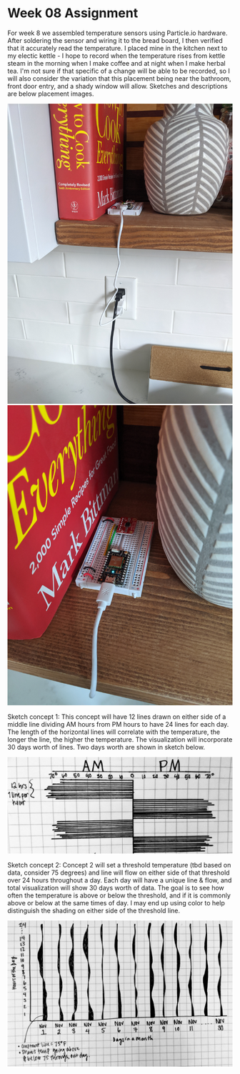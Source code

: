 # Week 08 Assignment

For week 8 we assembled temperature sensors using Particle.io hardware. After 
soldering the sensor and wiring it to the bread board, I then verified that it 
accurately read the temperature. I placed mine in the kitchen next to my electic 
kettle - I hope to record when the temperature rises from kettle steam in the morning 
when I make coffee and at night when I make herbal tea. I'm not sure if that specific 
of a change will be able to be recorded, so I will also consider the variation that 
this placement being near the bathroom, front door entry, and a shady window will 
allow. Sketches and descriptions are below placement images.


![Placement of Sensor](images/placement1.jpg "placement 1")
![Placement of Sensor](images/placement2.jpg "placement 2")

Sketch concept 1:
This concept will have 12 lines drawn on either side of a middle line dividing AM 
hours from PM hours to have 24 lines for each day. The length of the horizontal 
lines will correlate with the temperature, the longer the line, the higher the 
temperature. The visualization will incorporate 30 days worth of lines. Two days 
worth are shown in sketch below.

![Sketch concept 1](Sketch_1.jpg "sketch1")



Sketch concept 2:
Concept 2 will set a threshold temperature (tbd based on data, consider 75 degrees) 
and line will flow on either side of that threshold over 24 hours throughout a day. 
Each day will have a unique line & flow, and total visualization will show 30 days 
worth of data. The goal is to see how often the temperature is above or below the 
threshold, and if it is commonly above or below at the same times of day. I may end 
up using color to help distinguish the shading on either side of the threshold line.

![Sketch concept 2](Sketch_2.jpg "sketch2")
